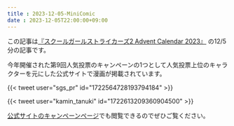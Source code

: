 ```yaml
---
title : 2023-12-05-MiniComic
date : 2023-12-05T22:00:00+09:00
---
```


この記事は[『スクールガールストライカーズ2 Advent Calendar 2023』](https://adventar.org/calendars/8657) の12/5分の記事です。

今年開催された第9回人気投票のキャンペーンの1つとして人気投票上位のキャラクターを元にした公式サイトで漫画が掲載されています。

{{< tweet user="sgs_pr" id="1722564728193794184" >}}

{{< tweet user="kamin_tanuki" id="1722613209360904500" >}}

[公式サイトのキャンペーンページ](http://schoolgirlstrikers.jp/9th_eternoqueen/#privilege-04)でも閲覧できるのでぜひご覧ください。